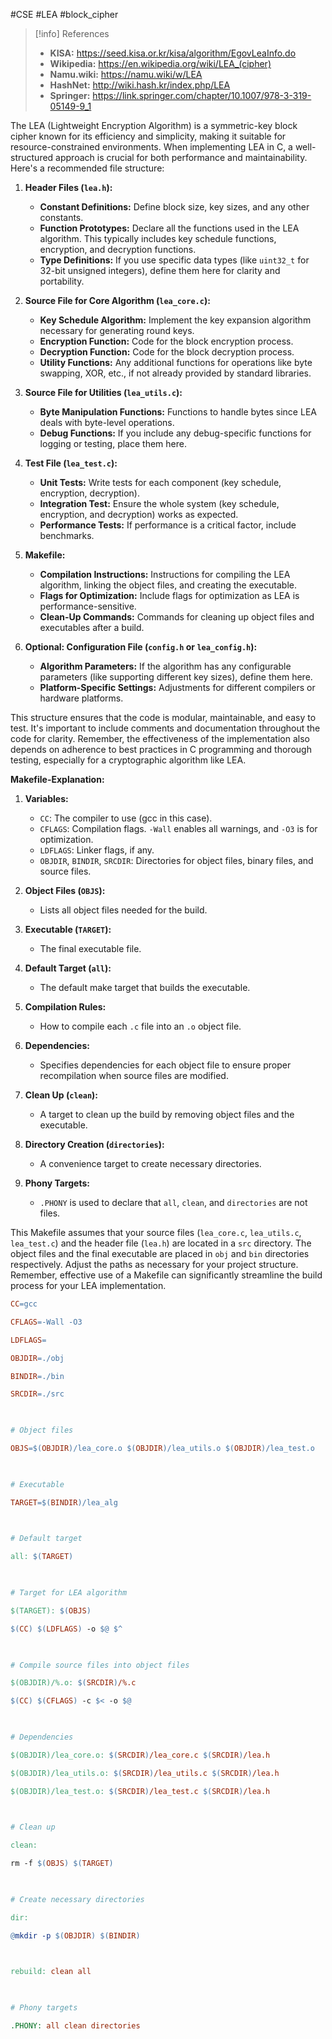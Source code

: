 #CSE #LEA #block_cipher

> [!info] References
> - **KISA:** https://seed.kisa.or.kr/kisa/algorithm/EgovLeaInfo.do
> - **Wikipedia:** https://en.wikipedia.org/wiki/LEA_(cipher)
> - **Namu.wiki:** https://namu.wiki/w/LEA
> - **HashNet:** http://wiki.hash.kr/index.php/LEA
> - **Springer:** https://link.springer.com/chapter/10.1007/978-3-319-05149-9_1

The LEA (Lightweight Encryption Algorithm) is a symmetric-key block cipher known for its efficiency and simplicity, making it suitable for resource-constrained environments. When implementing LEA in C, a well-structured approach is crucial for both performance and maintainability. Here's a recommended file structure:

1. **Header Files (`lea.h`):**
    
    - **Constant Definitions:** Define block size, key sizes, and any other constants.
    - **Function Prototypes:** Declare all the functions used in the LEA algorithm. This typically includes key schedule functions, encryption, and decryption functions.
    - **Type Definitions:** If you use specific data types (like `uint32_t` for 32-bit unsigned integers), define them here for clarity and portability.
2. **Source File for Core Algorithm (`lea_core.c`):**
    
    - **Key Schedule Algorithm:** Implement the key expansion algorithm necessary for generating round keys.
    - **Encryption Function:** Code for the block encryption process.
    - **Decryption Function:** Code for the block decryption process.
    - **Utility Functions:** Any additional functions for operations like byte swapping, XOR, etc., if not already provided by standard libraries.
3. **Source File for Utilities (`lea_utils.c`):**
    
    - **Byte Manipulation Functions:** Functions to handle bytes since LEA deals with byte-level operations.
    - **Debug Functions:** If you include any debug-specific functions for logging or testing, place them here.
4. **Test File (`lea_test.c`):**
    
    - **Unit Tests:** Write tests for each component (key schedule, encryption, decryption).
    - **Integration Test:** Ensure the whole system (key schedule, encryption, and decryption) works as expected.
    - **Performance Tests:** If performance is a critical factor, include benchmarks.
5. **Makefile:**
    
    - **Compilation Instructions:** Instructions for compiling the LEA algorithm, linking the object files, and creating the executable.
    - **Flags for Optimization:** Include flags for optimization as LEA is performance-sensitive.
    - **Clean-Up Commands:** Commands for cleaning up object files and executables after a build.
6. **Optional: Configuration File (`config.h` or `lea_config.h`):**
    
    - **Algorithm Parameters:** If the algorithm has any configurable parameters (like supporting different key sizes), define them here.
    - **Platform-Specific Settings:** Adjustments for different compilers or hardware platforms.

This structure ensures that the code is modular, maintainable, and easy to test. It's important to include comments and documentation throughout the code for clarity. Remember, the effectiveness of the implementation also depends on adherence to best practices in C programming and thorough testing, especially for a cryptographic algorithm like LEA.

**Makefile-Explanation:**

1. **Variables:**
    
    - `CC`: The compiler to use (gcc in this case).
    - `CFLAGS`: Compilation flags. `-Wall` enables all warnings, and `-O3` is for optimization.
    - `LDFLAGS`: Linker flags, if any.
    - `OBJDIR`, `BINDIR`, `SRCDIR`: Directories for object files, binary files, and source files.
2. **Object Files (`OBJS`):**
    
    - Lists all object files needed for the build.
3. **Executable (`TARGET`):**
    
    - The final executable file.
4. **Default Target (`all`):**
    
    - The default make target that builds the executable.
5. **Compilation Rules:**
    
    - How to compile each `.c` file into an `.o` object file.
6. **Dependencies:**
    
    - Specifies dependencies for each object file to ensure proper recompilation when source files are modified.
7. **Clean Up (`clean`):**
    
    - A target to clean up the build by removing object files and the executable.
8. **Directory Creation (`directories`):**
    
    - A convenience target to create necessary directories.
9. **Phony Targets:**
    
    - `.PHONY` is used to declare that `all`, `clean`, and `directories` are not files.

This Makefile assumes that your source files (`lea_core.c`, `lea_utils.c`, `lea_test.c`) and the header file (`lea.h`) are located in a `src` directory. The object files and the final executable are placed in `obj` and `bin` directories respectively. Adjust the paths as necessary for your project structure. Remember, effective use of a Makefile can significantly streamline the build process for your LEA implementation.


```makefile
CC=gcc

CFLAGS=-Wall -O3

LDFLAGS=

OBJDIR=./obj

BINDIR=./bin

SRCDIR=./src

  

# Object files

OBJS=$(OBJDIR)/lea_core.o $(OBJDIR)/lea_utils.o $(OBJDIR)/lea_test.o

  

# Executable

TARGET=$(BINDIR)/lea_alg

  

# Default target

all: $(TARGET)

  

# Target for LEA algorithm

$(TARGET): $(OBJS)

$(CC) $(LDFLAGS) -o $@ $^

  

# Compile source files into object files

$(OBJDIR)/%.o: $(SRCDIR)/%.c

$(CC) $(CFLAGS) -c $< -o $@

  

# Dependencies

$(OBJDIR)/lea_core.o: $(SRCDIR)/lea_core.c $(SRCDIR)/lea.h

$(OBJDIR)/lea_utils.o: $(SRCDIR)/lea_utils.c $(SRCDIR)/lea.h

$(OBJDIR)/lea_test.o: $(SRCDIR)/lea_test.c $(SRCDIR)/lea.h

  

# Clean up

clean:

rm -f $(OBJS) $(TARGET)

  

# Create necessary directories

dir:

@mkdir -p $(OBJDIR) $(BINDIR)

  

rebuild: clean all

  

# Phony targets

.PHONY: all clean directories
```